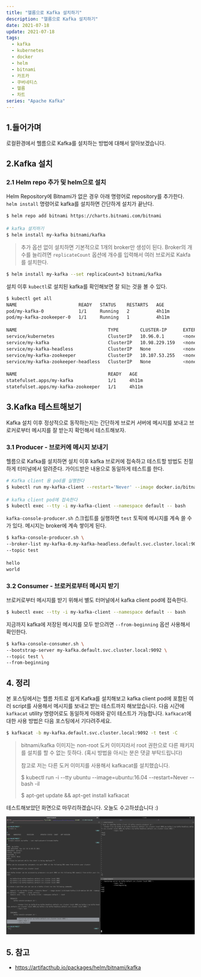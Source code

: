 ```yaml
---
title: "헬름으로 Kafka 설치하기"
description: "헬름으로 Kafka 설치하기"
date: 2021-07-18
update: 2021-07-18
tags:
  - kafka
  - kubernetes
  - docker
  - helm
  - bitnami
  - 카프카
  - 쿠버네티스
  - 헬름
  - 차트
series: "Apache Kafka"
---
```



## 1.들어가며

로컬환경에서 헬름으로 Kafka를 설치하는 방법에 대해서 알아보겠습니다.

## 2.Kafka 설치

### 2.1 Helm repo 추가 및 helm으로 설치

Helm Repository에 Bitnami가 없은 경우 아래 명령어로 repository를 추가한다. `helm install` 명령어로 kafka를 설치하면 간단하게 설치가 끝난다.

```bash
$ helm repo add bitnami https://charts.bitnami.com/bitnami

# kafka 설치하기
$ helm install my-kafka bitnami/kafka
```


> 추가 옵션 없이 설치하면 기본적으로 1개의 broker만 생성이 된다. Broker의 개수를 늘리려면 `replicateCount` 옵션에 개수를 입력해서 여러 브로커로 Kakfa를 설치한다.

```bash
$ helm install my-kafka --set replicaCount=3 bitnami/kafka
```

설치 이후 `kubectl`로 설치된 kafka를 확인해보면 잘 되는 것을 볼 수 있다.

```bash
$ kubectl get all
NAME                       READY   STATUS    RESTARTS   AGE
pod/my-kafka-0             1/1     Running   2          4h11m
pod/my-kafka-zookeeper-0   1/1     Running   1          4h11m

NAME                                  TYPE        CLUSTER-IP      EXTERNAL-IP   PORT(S)                      AGE
service/kubernetes                    ClusterIP   10.96.0.1       <none>        443/TCP                      4d22h
service/my-kafka                      ClusterIP   10.98.229.159   <none>        9092/TCP                     4h11m
service/my-kafka-headless             ClusterIP   None            <none>        9092/TCP,9093/TCP            4h11m
service/my-kafka-zookeeper            ClusterIP   10.107.53.255   <none>        2181/TCP,2888/TCP,3888/TCP   4h11m
service/my-kafka-zookeeper-headless   ClusterIP   None            <none>        2181/TCP,2888/TCP,3888/TCP   4h11m

NAME                                  READY   AGE
statefulset.apps/my-kafka             1/1     4h11m
statefulset.apps/my-kafka-zookeeper   1/1     4h11m
```

## 3.Kafka 테스트해보기

Kafka 설치 이후 정상적으로 동작하는지는 간단하게 브로커 서버에 메시지를 보내고 브로커로부터 메시지를 잘 받는지 확인해서 테스트해보자.

### 3.1 Producer - 브로커에 메시지 보내기

헬름으로 Kafka를 설치하면 설치 이후 kafka 브로커에 접속하고 테스트할 방법도 친절하게 터미널에서 알려준다. 가이드받은 내용으로 동일하게 테스트를 한다.

```bash
# Kafka client 용 pod를 실행한다
$ kubectl run my-kafka-client --restart='Never' --image docker.io/bitnami/kafka:2.7.0-debian-10-r109 --namespace default --command -- sleep infinity

# kafka client pod에 접속한다
$ kubectl exec --tty -i my-kafka-client --namespace default -- bash
```

`kafka-console-producer.sh` 스크립트를 실행하면 `test` 토픽에 메시지를 계속 쓸 수가 있다. 메시지는 broker에 계속 쌓이게 된다.

```bash
$ kafka-console-producer.sh \
--broker-list my-kafka-0.my-kafka-headless.default.svc.cluster.local:9092 \
--topic test

hello
world
```



### 3.2 Consumer - 브로커로부터 메시지 받기

브로커로부터 메시지를 받기 위해서 별도 터머널에서 kafka client pod에 접속한다.

```bash
$ kubectl exec --tty -i my-kafka-client --namespace default -- bash
```

지금까지 kafka에 저장된 메시지를 모두 받으려면 `--from-beginning` 옵션 사용해서 확인한다.

```bash
$ kafka-console-consumer.sh \
--bootstrap-server my-kafka.default.svc.cluster.local:9092 \
--topic test \
--from-beginning
```

## 4. 정리

본 포스팅에서는 헬름 차트로 쉽게 Kafka를 설치해보고 kafka client pod에 포함된 여러 script를 사용해서 메시지를 보내고 받는 테스트까지 해보았습니다. 다음 시간에 `kafkacat` utility 명령어로도 동일하게 아래와 같이 테스트가 가능합니다. `kafkacat`에 대한 사용 방법은 다음 포스팅에서 기다려주세요.

```bash
$ kafkacat -b my-kafka.default.svc.cluster.local:9092 -t test -C
```

> bitnami/kafka 이미지는 non-root 도커 이미지라서 root 권한으로 다른 패키지를 설치를 할 수 없는 듯하다. (혹시 방법을 아시는 분은 댓글 부탁드립니다)
>
> 참고로 저는 다른 도커 이미지를 사용해서 kafkacat를 설치했습니다.
>
> $ kubectl run -i --tty ubuntu --image=ubuntu:16.04 --restart=Never -- bash -il
>
> $ apt-get update && apt-get install kafkacat

테스트해보았던 화면으로 마무리하겠습니다. 오늘도 수고하셨습니다 :)

![kafkacat 테스트 화면](image-20210718110524.png)

## 5. 참고

- https://artifacthub.io/packages/helm/bitnami/kafka

